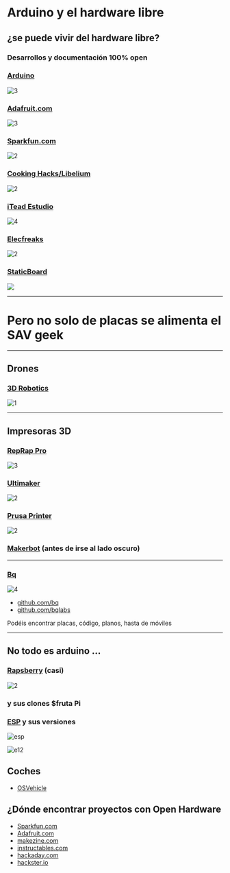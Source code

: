 # Arduino y el hardware libre

## ¿se puede vivir del hardware libre?

### Desarrollos y documentación 100% open

### [Arduino](http://arduino.cc)

![3](https://upload.wikimedia.org/wikipedia/commons/3/38/Arduino_Uno_-_R3.jpg)

### [Adafruit.com](http://Adafruit.com)

![3](https://cdn-learn.adafruit.com/assets/assets/000/010/443/medium800/adafruit_products_MotorShield.jpg?1396905934)

### [Sparkfun.com](http://Sparkfun.com)

![2](https://cdn.sparkfun.com/assets/e/1/7/1/6/50894d29ce395f1038000001.png)

### [Cooking Hacks/Libelium](https://www.cooking-hacks.com/)

![2](https://www.cooking-hacks.com/wp/wp-content/uploads/2016/10/ehealth_mysignals_banner_tutorial.jpg)

### [iTead Estudio](https://www.itead.cc/)

![4](http://blog.iteadstudio.com/wp-content/uploads/image/2015_07/Tutorial%201-fishtank-pic%20foca.JPG)

### [Elecfreaks](http://elecfreaks.com)

![2](http://www.elecfreaks.com/store/images/Wireless-EFCom-03.jpg)

### [StaticBoard](https://www.staticboards.es/)

![](https://www.staticboards.es/wp-content/uploads/sites/4/2016/03/ramps14sb-frontal-diodes-1024.jpg)

* * *
# Pero no solo de placas se alimenta el SAV geek
* * *

## Drones

### [3D Robotics](https://3dr.com/)

![1](https://3dr.com/assets/enterprise/overview/solo_r10c-a348a691b8860b90d5de61bc8d71a180ee04947f719665d8f806b88dc0c14099.jpg)

* * *

## Impresoras 3D

### [RepRap Pro](https://reprappro.com/)

![3](http://reprap.org/mediawiki/images/thumb/9/95/Pc-va.jpg/600px-Pc-va.jpg)

### [Ultimaker](http://ultimaker.com)

![2](https://ultimaker.com/photo/umtopic/0x0/54c6503f08a35/ultimaker2-family.jpg)

### [Prusa Printer](http://prusaprinters.org/)

![2](http://prusaprinters.org/wp-content/uploads/2016/09/MK2_MM_featured.jpg)

### [Makerbot](http://makerbot.com) (antes de irse al lado oscuro)

* * *

### [Bq](bq.com)

![4](http://revistapushstart.com/wp-content/uploads/2014/05/BqZum-cover-600x425.jpg)

 * [github.com/bq](http://github.com/bq)
 * [github.com/bqlabs](http://github.com/bqlabs)

 Podéis encontrar placas, código, planos, hasta de móviles



* * *

## No todo es arduino ...

### [Rapsberry](http://raspberry.org) (casi)

![2](http://www.atomsindustries.com/assets/images/items/1002/1002.jpg)


### y sus clones $fruta Pi


### [ESP](http://www.esp8266.com/) y sus versiones
![esp](http://rubensm.com/wp-content/uploads/2015/01/esp8266.jpg)

![e12](https://cdn-learn.adafruit.com/guides/images/000/001/007/medium500/qt.jpg?1448302153)


## Coches
* [OSVehicle](https://www.osvehicle.com/)


## ¿Dónde encontrar proyectos con Open Hardware

* [Sparkfun.com](http://Sparkfun.com)
* [Adafruit.com](http://Adafruit.com)
* [makezine.com](http://makezine.com)
* [instructables.com](http://instructables.com)
* [hackaday.com](http://hackaday.com)
* [hackster.io](http://hackster.io)
